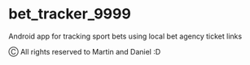 # bet_tracker_9999
Android app for tracking sport bets using local bet agency ticket links

Ⓒ All  rights reserved to Martin and Daniel :D
